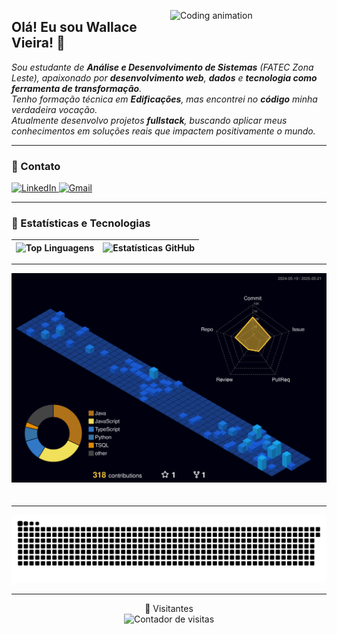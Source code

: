 <img
  src="https://media.giphy.com/media/qgQUggAC3Pfv687qPC/giphy.gif"
  alt="Coding animation"
  align="right"
  width="250"
/>

## Olá! Eu sou Wallace Vieira! 👋

_Sou estudante de **Análise e Desenvolvimento de Sistemas** (FATEC Zona Leste), apaixonado por **desenvolvimento web**, **dados** e **tecnologia como ferramenta de transformação**._  
_Tenho formação técnica em **Edificações**, mas encontrei no **código** minha verdadeira vocação._  
_Atualmente desenvolvo projetos **fullstack**, buscando aplicar meus conhecimentos em soluções reais que impactem positivamente o mundo._

---

### 🚀 Contato

<div align="left">
  <a href="https://www.linkedin.com/in/wmv" target="_blank">
    <img src="https://img.shields.io/badge/-LinkedIn-%230077B5?style=for-the-badge&logo=linkedin&logoColor=white" alt="LinkedIn"/>
  </a>
  <a href="mailto:wmvwallace@gmail.com" target="_blank">
    <img src="https://img.shields.io/badge/-Gmail-%23333?style=for-the-badge&logo=gmail&logoColor=white" alt="Gmail"/>
  </a>
</div>

---

### 🧠 Estatísticas e Tecnologias

<div align="center">

| ![Top Linguagens](https://github-readme-stats.vercel.app/api/top-langs/?username=IWMVI&layout=compact&langs_count=10&theme=tokyonight&custom_title=Tecnologias) | ![Estatísticas GitHub](https://github-readme-stats.vercel.app/api?username=IWMVI&show_icons=true&theme=tokyonight&include_all_commits=true&locale=pt-br&count_private=true) |
| :------------------------------------------------------------------------------------------------------------------------------------------------------------: | :-------------------------------------------------------------------------------------------------------------------------------------------------------------------------: |

</div>

---

<img src="./profile-3d-contrib/profile-night-view.svg" alt="Gráfico de contribuições 3D" style="max-width: 100%; height: auto; margin-bottom: 20px;" />

---

![Snake animation](https://raw.githubusercontent.com/IWMVI/IWMVI/main/dist/github-contribution-grid-snake-dark.svg)

---

<div align="center">
  <span>👀 Visitantes</span><br>
  <img src="https://profile-counter.glitch.me/IWMVI/count.svg" alt="Contador de visitas"/>
</div>
